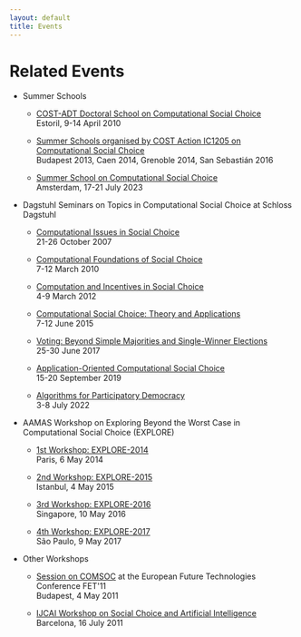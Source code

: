 ```yaml
---
layout: default
title: Events
---
```


# Related Events

- Summer Schools
  - [COST-ADT Doctoral School on Computational Social Choice](estoril-2010/)  
    Estoril, 9-14 April 2010

  - [Summer Schools organised by COST Action IC1205 on Computational Social Choice](https://archive.illc.uva.nl/COST-IC1205/Events/Action-Summer-Schools/)  
    Budapest 2013, Caen 2014, Grenoble 2014, San Sebasti&aacute;n 2016

  - [Summer School on Computational Social Choice](https://events.illc.uva.nl/comsoc-school-2023/)  
    Amsterdam, 17-21 July 2023

- Dagstuhl Seminars on Topics in Computational Social Choice at Schloss Dagstuhl
  - [Computational Issues in Social Choice](http://www.dagstuhl.de/07431/)  
    21-26 October 2007

  - [Computational Foundations of Social Choice](http://www.dagstuhl.de/10101/)  
    7-12 March 2010

  - [Computation and Incentives in Social Choice](http://www.dagstuhl.de/12101/)  
    4-9 March 2012

  - [Computational Social Choice: Theory and Applications](http://www.dagstuhl.de/15241/)  
    7-12 June 2015

  - [Voting: Beyond Simple Majorities and Single-Winner Elections](http://www.dagstuhl.de/17261/)  
    25-30 June 2017

  - [Application-Oriented Computational Social Choice](http://www.dagstuhl.de/19381/)  
    15-20 September 2019

  - [Algorithms for Participatory Democracy](http://www.dagstuhl.de/22271/)  
    3-8 July 2022

- AAMAS Workshop on Exploring Beyond the Worst Case in Computational Social Choice (EXPLORE)
  - [1st Workshop: EXPLORE-2014](http://www.explore14.preflib.org/)  
    Paris, 6 May 2014

  - [2nd Workshop: EXPLORE-2015](http://www.explore-2015.preflib.org/)  
    Istanbul, 4 May 2015

  - [3rd Workshop: EXPLORE-2016](http://www.explore-2016.preflib.org/)  
    Singapore, 10 May 2016

  - [4th Workshop: EXPLORE-2017](http://www.explore-2017.preflib.org/)  
    S&atilde;o Paulo, 9 May 2017

- Other Workshops
  - [Session on COMSOC](http://research.illc.uva.nl/COMSOC/FET11/) at the European Future Technologies Conference FET'11  
    Budapest, 4 May 2011

  - [IJCAI Workshop on Social Choice and Artificial Intelligence](IJCAI-2011/)  
    Barcelona, 16 July 2011
